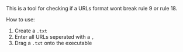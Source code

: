 This is a tool for checking if a URLs format wont break rule 9 or rule 18.

How to use:

1) Create a `.txt`
2) Enter all URLs seperated with a `,`
3) Drag a `.txt` onto the executable
